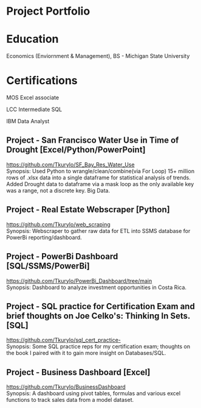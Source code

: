 # Project Portfolio

# Education
Economics (Enviornment & Management), BS - Michigan State University

# Certifications 
MOS Excel associate 

LCC Intermediate SQL

IBM Data Analyst 

## Project - San Francisco Water Use in Time of Drought [Excel/Python/PowerPoint]
https://github.com/Tkurylo/SF_Bay_Res_Water_Use <br/>
Synopsis: Used Python to wrangle/clean/combine(via For Loop) 15+ million rows of .xlsx data into a single dataframe for statistical analysis of trends. Added Drought data to dataframe via a mask loop as the only available key was a range, not a discrete key. Big Data. 

## Project - Real Estate Webscraper [Python]
https://github.com/Tkurylo/web_scraping <br/>
Synopsis: Webscraper to gather raw data for ETL into SSMS database for PowerBi reporting/dashboard.

## Project - PowerBi Dashboard [SQL/SSMS/PowerBi]
https://github.com/Tkurylo/PowerBi_Dashboard/tree/main <br/>
Synopsis: Dashboard to analyze investment opportunities in Costa Rica.

## Project - SQL practice for Certification Exam and brief thoughts on Joe Celko's: Thinking In Sets. [SQL]
https://github.com/Tkurylo/sql_cert_practice- <br/>
Synopsis: Some SQL practice reps for my certification exam; thoughts on the book I paired with it to gain more insight on Databases/SQL.

## Project - Business Dashboard [Excel] 
https://github.com/Tkurylo/BusinessDashboard <br/>
Synopsis: A dashboard using pivot tables, formulas and various excel functions to track sales data from a model dataset. 
